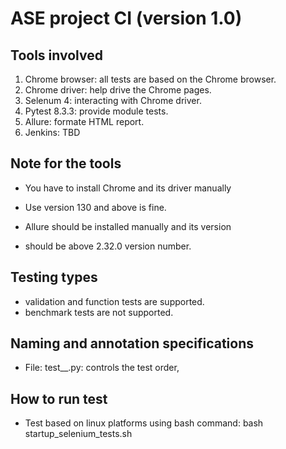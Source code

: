 # ASE project CI (version 1.0)

## Tools involved
1. Chrome browser: all tests are based on the Chrome browser.
2. Chrome driver: help drive the Chrome pages.
3. Selenum 4: interacting with Chrome driver.
4. Pytest 8.3.3: provide module tests.
5. Allure: formate HTML report.
6. Jenkins: TBD

## Note for the tools
- You have to install Chrome and its driver manually
- Use version 130 and above is fine.

- Allure should be installed manually and its version
- should be above 2.32.0 version number.

## Testing types
- validation and function tests are supported.
- benchmark tests are not supported.

## Naming and annotation specifications
- File: test_<NUMBER>_<NAME>.py: <NUMBER> controls the test order,

## How to run test
- Test based on linux platforms using bash command: bash startup_selenium_tests.sh
